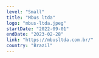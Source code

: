 ```yaml
---
level: "Small"
title: "Mbus ltda"
logo: "mbus-ltda.jpeg"
startDate: "2022-09-01"
endDate: "2023-02-28"
link: "https://mbusltda.com.br/"
country: "Brazil"
---
```


